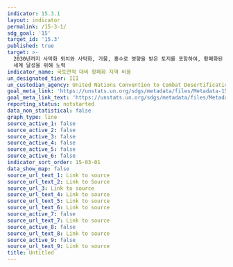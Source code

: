 ```yaml
---
indicator: 15.3.1
layout: indicator
permalink: /15-3-1/
sdg_goal: '15'
target_id: '15.3'
published: true
target: >-
  2030년까지 사막화 퇴치와 사막화, 가뭄, 홍수로 영향을 받은 토지를 포함하여, 황폐화된 토지 및 토양 복원, 그리고 토지 황폐화 가 없는
  세계 달성을 위해 노력 
indicator_name: 국토면적 대비 황폐화 지역 비율
un_designated_tier: III
un_custodian_agency: United Nations Convention to Combat Desertification (UNCCD)
goal_meta_link: 'https://unstats.un.org/sdgs/metadata/files/Metadata-15-03-01.pdf'
goal_meta_link_text: 'https://unstats.un.org/sdgs/metadata/files/Metadata-15-03-01.pdf'
reporting_status: notstarted
data_non_statistical: false
graph_type: line
source_active_1: false
source_active_2: false
source_active_3: false
source_active_4: false
source_active_5: false
source_active_6: false
indicator_sort_order: 15-03-01
data_show_map: false
source_url_text_1: Link to source
source_url_text_2: Link to Source
source_url_3: Link to source
source_url_text_4: Link to source
source_url_text_5: Link to source
source_url_text_6: Link to source
source_active_7: false
source_url_text_7: Link to source
source_active_8: false
source_url_text_8: Link to source
source_active_9: false
source_url_text_9: Link to source
title: Untitled
---
```

